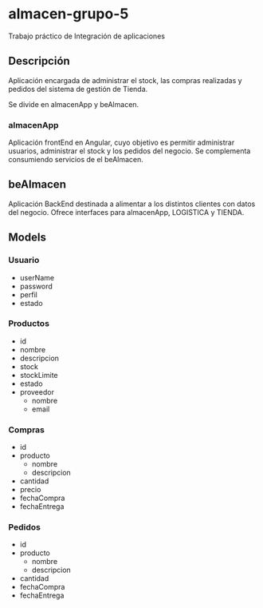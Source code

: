 # almacen-grupo-5
Trabajo práctico de Integración de aplicaciones

## Descripción
Aplicación encargada de administrar el stock, las compras realizadas y pedidos del sistema de gestión de Tienda.

Se divide en almacenApp y beAlmacen.

### almacenApp

Aplicación frontEnd en Angular, cuyo objetivo es permitir administrar usuarios, administrar el stock y los pedidos del negocio. 
Se complementa consumiendo servicios de el beAlmacen.

## beAlmacen

Aplicación BackEnd destinada a alimentar a los distintos clientes con datos del negocio.
Ofrece interfaces para almacenApp, LOGISTICA y TIENDA.


## Models

### Usuario
- userName
- password
- perfil
- estado

### Productos
- id
- nombre
- descripcion
- stock
- stockLimite
- estado
- proveedor
	- nombre
	- email

### Compras
- id
- producto
	- nombre
	- descripcion
- cantidad
- precio
- fechaCompra
- fechaEntrega

### Pedidos
- id
- producto
	- nombre
	- descripcion
- cantidad
- fechaCompra
- fechaEntrega